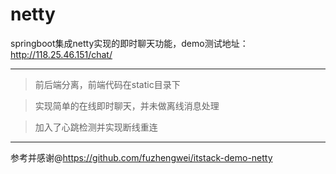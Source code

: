 # netty
springboot集成netty实现的即时聊天功能，demo测试地址：http://118.25.46.151/chat/

---

>前后端分离，前端代码在static目录下

>实现简单的在线即时聊天，并未做离线消息处理

>加入了心跳检测并实现断线重连

---

参考并感谢@https://github.com/fuzhengwei/itstack-demo-netty